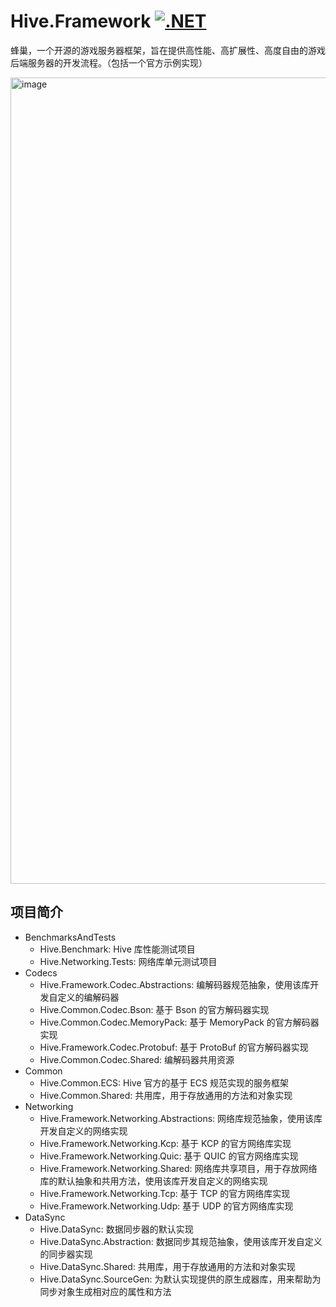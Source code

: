 # Hive.Framework [![.NET](https://github.com/Corona-Studio/Hive.Framework/actions/workflows/dotnet.yml/badge.svg)](https://github.com/Corona-Studio/Hive.Framework/actions/workflows/dotnet.yml)

蜂巢，一个开源的游戏服务器框架，旨在提供高性能、高扩展性、高度自由的游戏后端服务器的开发流程。（包括一个官方示例实现）

<img width="1290" alt="image" src="https://github.com/user-attachments/assets/ffd54c02-5a9d-4782-9755-ed48f05bc59d" />

## 项目简介

+ BenchmarksAndTests
  - Hive.Benchmark: Hive 库性能测试项目
  - Hive.Networking.Tests: 网络库单元测试项目
+ Codecs
  - Hive.Framework.Codec.Abstractions: 编解码器规范抽象，使用该库开发自定义的编解码器
  - Hive.Common.Codec.Bson: 基于 Bson 的官方解码器实现
  - Hive.Common.Codec.MemoryPack: 基于 MemoryPack 的官方解码器实现
  - Hive.Framework.Codec.Protobuf: 基于 ProtoBuf 的官方解码器实现
  - Hive.Common.Codec.Shared: 编解码器共用资源
+ Common
  - Hive.Common.ECS: Hive 官方的基于 ECS 规范实现的服务框架
  - Hive.Common.Shared: 共用库，用于存放通用的方法和对象实现
+ Networking
  - Hive.Framework.Networking.Abstractions: 网络库规范抽象，使用该库开发自定义的网络实现
  - Hive.Framework.Networking.Kcp: 基于 KCP 的官方网络库实现
  - Hive.Framework.Networking.Quic: 基于 QUIC 的官方网络库实现
  - Hive.Framework.Networking.Shared: 网络库共享项目，用于存放网络库的默认抽象和共用方法，使用该库开发自定义的网络实现
  - Hive.Framework.Networking.Tcp: 基于 TCP 的官方网络库实现
  - Hive.Framework.Networking.Udp: 基于 UDP 的官方网络库实现
+ DataSync
  - Hive.DataSync: 数据同步器的默认实现
  - Hive.DataSync.Abstraction: 数据同步其规范抽象，使用该库开发自定义的同步器实现
  - Hive.DataSync.Shared: 共用库，用于存放通用的方法和对象实现
  - Hive.DataSync.SourceGen: 为默认实现提供的原生成器库，用来帮助为同步对象生成相对应的属性和方法
